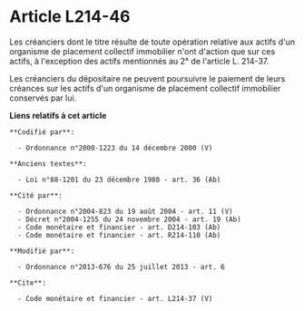 # Article L214-46

Les créanciers dont le titre résulte de toute opération relative aux actifs d'un organisme de placement collectif immobilier
n'ont d'action que sur ces actifs, à l'exception des actifs mentionnés au 2° de l'article L. 214-37. 

Les créanciers du dépositaire ne peuvent poursuivre le paiement de leurs créances sur les actifs d'un organisme de placement
collectif immobilier conservés par lui.

**Liens relatifs à cet article**

	**Codifié par**:

	  - Ordonnance n°2000-1223 du 14 décembre 2000 (V)

	**Anciens textes**:

	  - Loi n°88-1201 du 23 décembre 1988 - art. 36 (Ab)

	**Cité par**:

	  - Ordonnance n°2004-823 du 19 août 2004 - art. 11 (V)
	  - Décret n°2004-1255 du 24 novembre 2004 - art. 19 (Ab)
	  - Code monétaire et financier - art. D214-103 (Ab)
	  - Code monétaire et financier - art. R214-110 (Ab)

	**Modifié par**:

	  - Ordonnance n°2013-676 du 25 juillet 2013 - art. 6

	**Cite**:

	  - Code monétaire et financier - art. L214-37 (V)
